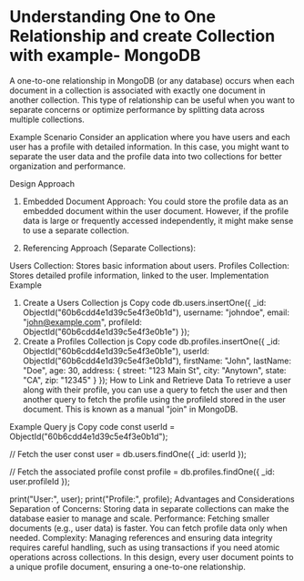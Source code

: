 # Understanding One to One Relationship and create Collection with example- MongoDB

A one-to-one relationship in MongoDB (or any database) occurs when each document in a collection is associated with exactly one document in another collection. This type of relationship can be useful when you want to separate concerns or optimize performance by splitting data across multiple collections.

Example Scenario
Consider an application where you have users and each user has a profile with detailed information. In this case, you might want to separate the user data and the profile data into two collections for better organization and performance.

Design Approach

1. Embedded Document Approach:
   You could store the profile data as an embedded document within the user document. However, if the profile data is large or frequently accessed independently, it might make sense to use a separate collection.

2. Referencing Approach (Separate Collections):

Users Collection: Stores basic information about users.
Profiles Collection: Stores detailed profile information, linked to the user.
Implementation Example

1. Create a Users Collection
   js
   Copy code
   db.users.insertOne({
   \_id: ObjectId("60b6cdd4e1d39c5e4f3e0b1d"),
   username: "johndoe",
   email: "john@example.com",
   profileId: ObjectId("60b6cdd4e1d39c5e4f3e0b1e")
   });
2. Create a Profiles Collection
   js
   Copy code
   db.profiles.insertOne({
   \_id: ObjectId("60b6cdd4e1d39c5e4f3e0b1e"),
   userId: ObjectId("60b6cdd4e1d39c5e4f3e0b1d"),
   firstName: "John",
   lastName: "Doe",
   age: 30,
   address: {
   street: "123 Main St",
   city: "Anytown",
   state: "CA",
   zip: "12345"
   }
   });
   How to Link and Retrieve Data
   To retrieve a user along with their profile, you can use a query to fetch the user and then another query to fetch the profile using the profileId stored in the user document. This is known as a manual "join" in MongoDB.

Example Query
js
Copy code
const userId = ObjectId("60b6cdd4e1d39c5e4f3e0b1d");

// Fetch the user
const user = db.users.findOne({ \_id: userId });

// Fetch the associated profile
const profile = db.profiles.findOne({ \_id: user.profileId });

print("User:", user);
print("Profile:", profile);
Advantages and Considerations
Separation of Concerns: Storing data in separate collections can make the database easier to manage and scale.
Performance: Fetching smaller documents (e.g., user data) is faster. You can fetch profile data only when needed.
Complexity: Managing references and ensuring data integrity requires careful handling, such as using transactions if you need atomic operations across collections.
In this design, every user document points to a unique profile document, ensuring a one-to-one relationship.

